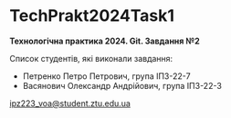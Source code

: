 # TechPrakt2024Task1
**Технологічна практика 2024. Git. Завдання №2**

Список студентів, які виконали завдання:
* Петренко Петро Петрович, група ІПЗ-22-7
* Васянович Олександр Андрійович, група ІПЗ-22-3

ipz223_voa@student.ztu.edu.ua